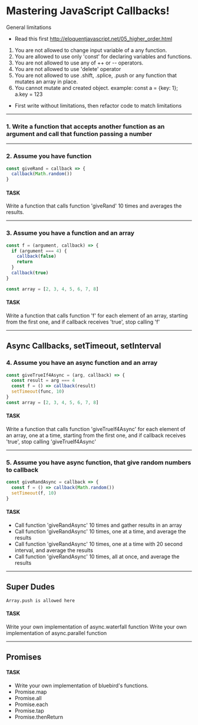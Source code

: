 # Mastering JavaScript Callbacks!

General limitations

- Read this first http://eloquentjavascript.net/05_higher_order.html
1. You are not allowed to change input variable of a any function.
2. You are allowed to use only 'const' for declaring variables and functions.
3. You are not allowed to use any of ++ or -- operators.
4. You are not allowed to use 'delete' operator
5. You are not allowed to use .shift, .splice, .push or any function that mutates an array in place.
6. You cannot mutate and created object. example: const a = {key: 1}; a.key = 123

* First write without limitations, then refactor code to match limitations


---
### 1. Write a function that accepts another function as an argument and call that function passing a number


---
### 2. Assume you have function
```javascript
const giveRand = callback => {
  callback(Math.random())
}
```

#### TASK
Write a function that calls function 'giveRand' 10 times and averages the results.


---
### 3. Assume you have a function and an array
```javascript
const f = (argument, callback) => {
  if (argument === 4) {
    callback(false)
    return
  }
  callback(true)
}

const array = [2, 3, 4, 5, 6, 7, 8]
```

#### TASK
Write a function that calls function 'f' for each element of an array,
starting from the first one, and if callback receives 'true', stop calling 'f'


---

## Async Callbacks, setTimeout, setInterval

### 4. Assume you have an async function and an array
```javascript
const giveTrueIf4Async = (arg, callback) => {
  const result = arg === 4
  const f = () => callback(result)
  setTimeout(func, 10)
}
const array = [2, 3, 4, 5, 6, 7, 8]
```

#### TASK
Write a function that calls function 'giveTrueIf4Async' for each element of an array,
one at a time, starting from the first one, and if callback receives 'true',
stop calling 'giveTrueIf4Async'


---
### 5. Assume you have async function, that give random numbers to callback
```javascript
const giveRandAsync = callback => {
  const f = () => callback(Math.random())
  setTimeout(f, 10)
}
```

#### TASK
- Call function 'giveRandAsync' 10 times and gather results in an array
- Call function 'giveRandAsync' 10 times, one at a time, and average the results
- Call function 'giveRandAsync' 10 times, one at a time with 20 second interval, and average the results
- Call function 'giveRandAsync' 10 times, all at once, and average the results

---

## Super Dudes

`Array.push is allowed here`

#### TASK
Write your own implementation of async.waterfall function
Write your own implementation of async.parallel function

---

## Promises
#### TASK
- Write your own implementation of bluebird's functions.
- Promise.map
- Promise.all
- Promise.each
- Promise.tap
- Promise.thenReturn

